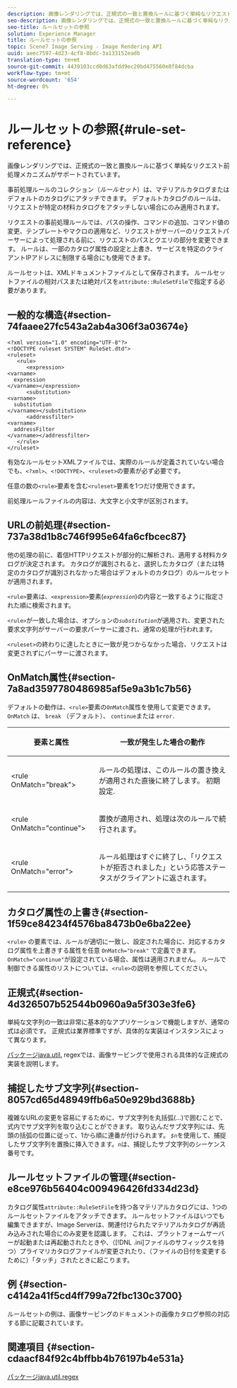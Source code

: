 ```yaml
---
description: 画像レンダリングでは、正規式の一致と置換ルールに基づく単純なリクエスト前処理メカニズムがサポートされています。
seo-description: 画像レンダリングでは、正規式の一致と置換ルールに基づく単純なリクエスト前処理メカニズムがサポートされています。
seo-title: ルールセットの参照
solution: Experience Manager
title: ルールセットの参照
topic: Scene7 Image Serving - Image Rendering API
uuid: aeec7597-4d23-4cf8-8bdc-3a133152eadb
translation-type: tm+mt
source-git-commit: 4439103ccd0d63afdd9ec20bd475560e8f84dcba
workflow-type: tm+mt
source-wordcount: '654'
ht-degree: 0%

---
```



# ルールセットの参照{#rule-set-reference}

画像レンダリングでは、正規式の一致と置換ルールに基づく単純なリクエスト前処理メカニズムがサポートされています。

<!--<a id="section_F44601A65CE1451EAD0A449C66B773CC"></a>-->

事前処理ルールのコレクション（*ルールセット*）は、マテリアルカタログまたはデフォルトのカタログにアタッチできます。 デフォルトカタログのルールは、リクエストが特定の材料カタログをアタッチしない場合にのみ適用されます。

リクエストの事前処理ルールでは、パスの操作、コマンドの追加、コマンド値の変更、テンプレートやマクロの適用など、リクエストがサーバーのリクエストパーサーによって処理される前に、リクエストのパスとクエリの部分を変更できます。 ルールは、一部のカタログ属性の設定と上書き、サービスを特定のクライアントIPアドレスに制限する場合にも使用できます。

ルールセットは、XMLドキュメントファイルとして保存されます。 ルールセットファイルの相対パスまたは絶対パスを`attribute::RuleSetFile`で指定する必要があります。

## 一般的な構造{#section-74faaee27fc543a2ab4a306f3a03674e}

```
<?xml version="1.0" encoding="UTF-8"?>
<!DOCTYPE ruleset SYSTEM" RuleSet.dtd">
<ruleset>
   <rule>
      <expression>
<varname>
  expression
</varname></expression>
      <substitution>
<varname>
  substitution
</varname></substitution>
      <addressfilter>
<varname>
  addressFilter
</varname></addressfilter>
   </rule>
</ruleset>
```

有効なルールセットXMLファイルでは、実際のルールが定義されていない場合でも、`<?xml>`、`<!DOCTYPE>`、`<ruleset>`の要素が必ず必要です。

任意の数の`<rule>`要素を含む`<ruleset>`要素を1つだけ使用できます。

前処理ルールファイルの内容は、大文字と小文字が区別されます。

## URLの前処理{#section-737a38d1b8c746f995e64fa6cfbcec87}

他の処理の前に、着信HTTPリクエストが部分的に解析され、適用する材料カタログが決定されます。 カタログが識別されると、選択したカタログ（または特定のカタログが識別されなかった場合はデフォルトのカタログ）のルールセットが適用されます。

`<rule>`要素は、`<expression>`要素(*`expression`*)の内容と一致するように指定された順に検索されます。

`<rule>`が一致した場合は、オプションの&#x200B;*`substitution`*&#x200B;が適用され、変更された要求文字列がサーバーの要求パーサーに渡され、通常の処理が行われます。

`<ruleset>`の終わりに達したときに一致が見つからなかった場合、リクエストは変更されずにパーサーに渡されます。

## OnMatch属性{#section-7a8ad3597780486985af5e9a3b1c7b56}

デフォルトの動作は、`<rule>`要素の`OnMatch`属性を使用して変更できます。 `OnMatch` は、 `break` （デフォルト）、 `continue`または  `error.`

<table id="table_4CABF55B33854A128D5F326B31C6C397"> 
 <thead> 
  <tr> 
   <th colname="col1" class="entry"> <p>要素と属性 </p> </th> 
   <th colname="col2" class="entry"> <p>一致が発生した場合の動作 </p> </th> 
  </tr> 
 </thead>
 <tbody> 
  <tr> 
   <td colname="col1"> <p><span class="codeph"> &lt;rule OnMatch="break"&gt;</span> </p> </td> 
   <td colname="col2"> <p>ルールの処理は、このルールの置き換えが適用された直後に終了します。 初期設定. </p> </td> 
  </tr> 
  <tr> 
   <td colname="col1"> <p><span class="codeph"> &lt;rule OnMatch="continue"&gt;</span> </p> </td> 
   <td colname="col2"> <p>置換が適用され、処理は次のルールで続行されます。 </p> </td> 
  </tr> 
  <tr> 
   <td colname="col1"> <p><span class="codeph"> &lt;rule OnMatch="error"&gt;</span> </p> </td> 
   <td colname="col2"> <p>ルール処理はすぐに終了し、「リクエストが拒否されました」という応答ステータスがクライアントに返されます。 </p> </td> 
  </tr> 
 </tbody> 
</table>

## カタログ属性の上書き{#section-1f59ce84234f4576ba8473b0e6ba22ee}

`<rule>` の要素では、ルールが適切に一致し、設定された場合に、対応するカタログ属性を上書きする属性を任意 `OnMatch="break"` で定義できます。`OnMatch="continue"`が設定されている場合、属性は適用されません。 ルールで制御できる属性のリストについては、`<rule>`の説明を参照してください。

## 正規式{#section-4d326507b52544b0960a9a5f303e3fe6}

単純な文字列の一致は非常に基本的なアプリケーションで機能しますが、通常の式は必須です。 正規式は業界標準ですが、具体的な実装はインスタンスによって異なります。

[パッケージjava.util.](https://www2.cs.duke.edu/csed/java/jdk1.4.2/docs/api/) regexでは、画像サービングで使用される具体的な正規式の実装を説明します。

## 捕捉したサブ文字列{#section-8057cd65d48949ffb6a50e929bd3688b}

複雑なURLの変更を容易にするために、サブ文字列を丸括弧(...)で囲むことで、式内でサブ文字列を取り込むことができます。 取り込んだサブ文字列には、先頭の括弧の位置に従って、1から順に連番が付けられます。 *`$n`*&#x200B;を使用して、捕捉したサブ文字列を置換に挿入できます。*`n`*&#x200B;は、捕捉したサブ文字列のシーケンス番号です。

## ルールセットファイルの管理{#section-e8ce976b56404c009496426fd334d23d}

カタログ属性`attribute::RuleSetFile`を持つ各マテリアルカタログには、1つのルールセットファイルをアタッチできます。 ルールセットファイルはいつでも編集できますが、Image Serverは、関連付けられたマテリアルカタログが再読み込みされた場合にのみ変更を認識します。 これは、プラットフォームサーバーが起動または再起動されたときや、（[!DNL .ini]ファイルのサフィックスを持つ）プライマリカタログファイルが変更されたり、（ファイルの日付を変更するために）「タッチ」されたときに起こります。

## 例 {#section-c4142a41f5cd4ff799a72fbc130c3700}

ルールセットの例は、画像サービングのドキュメントの画像カタログ参照の対応する節に記載されています。

## 関連項目 {#section-cdaacf84f92c4bffbb4b76197b4e531a}

[パッケージjava.util.regex](https://www2.cs.duke.edu/csed/java/jdk1.4.2/docs/api/)
